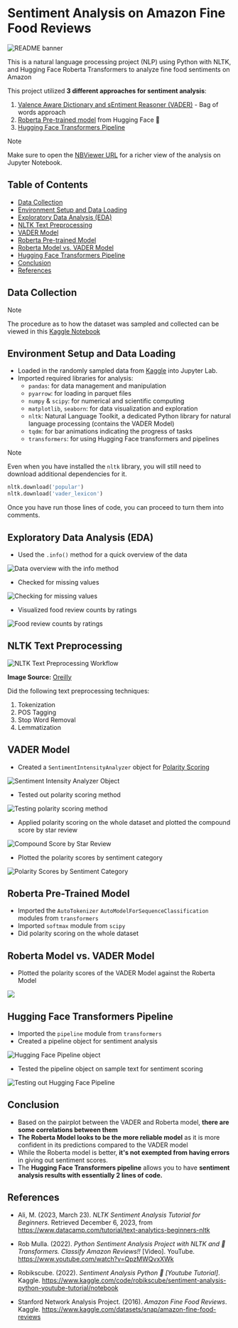 
# Sentiment Analysis on Amazon Fine Food Reviews

![README banner](./images/writing_for_food_on_amazon.jpg)

This is a natural language processing project (NLP) using Python with NLTK, and Hugging Face Roberta Transformers to analyze fine food sentiments on Amazon

This project utilized **3 different approaches for sentiment analysis**:

1. [Valence Aware Dictionary and sEntiment Reasoner (VADER)](#VADER-Model) - Bag of words approach
2. [Roberta Pre-trained model](#Roberta-Pre-trained-Model) from Hugging Face 🤗  
3. [Hugging Face Transformers Pipeline](#Hugging-Face-Transformers-Pipeline)

> [!Note]
> Make sure to open the [NBViewer URL](https://nbviewer.org/github/jpsam07/sentiment-analysis-on-amazon-fine-food-reviews/blob/e9130bfdc2d364b0f996130395b9496021866dfc/notebook.ipynb) for a richer view of the analysis on Jupyter Notebook.

## Table of Contents

- [Data Collection](#data-collection)
- [Environment Setup and Data Loading](#environment-setup-and-data-loading)
- [Exploratory Data Analysis (EDA)](#exploratory-data-analysis-eda)
- [NLTK Text Preprocessing](#nltk-text-preprocessing)
- [VADER Model](#vader-model)
- [Roberta Pre-trained Model](#roberta-pre-trained-model)
- [Roberta Model vs. VADER Model](#roberta-model-vs-vader-model)
- [Hugging Face Transformers Pipeline](#hugging-face-transformers-pipeline)
- [Conclusion](#conclusion)
- [References](#references)

## Data Collection

> [!NOTE]
> The procedure as to how the dataset was sampled and collected can be viewed in this [Kaggle Notebook](https://www.kaggle.com/code/joaquinsamson/preparing-data-for-sentiment-analysis)
## Environment Setup and Data Loading

- Loaded in the randomly sampled data from [Kaggle](https://www.kaggle.com/code/joaquinsamson/preparing-data-for-sentiment-analysis) into Jupyter Lab.
- Imported required libraries for analysis:
	- `pandas`: for data management and manipulation
	- `pyarrow`: for loading in parquet files
	- `numpy` & `scipy`: for numerical and scientific computing
	- `matplotlib`, `seaborn`: for data visualization and exploration
	- `nltk`: Natural Language Toolkit, a dedicated Python library for natural language processing (contains the VADER Model)
	- `tqdm`: for bar animations indicating the progress of tasks
	- `transformers`: for using Hugging Face transformers and pipelines

> [!NOTE] 
> Even when you have installed the `nltk` library, you will still need to download additional dependencies for it.

```python
nltk.download('popular') 
nltk.download('vader_lexicon')
```

Once you have run those lines of code, you can proceed to turn them into comments.

## Exploratory Data Analysis (EDA)

- Used the `.info()` method for a quick overview of the data

![Data overview with the info method](./images/data_overview_with_info_method.png)

- Checked for missing values

![Checking for missing values](./images/checking_for_missing_values.png)

- Visualized food review counts by ratings

![Food review counts by ratings](./images/food_review_counts_by_ratings.png)

## NLTK Text Preprocessing

![NLTK Text Preprocessing Workflow](./images/nltk_text_preprocessing_workflow.png)

**Image Source:** [Oreilly](https://www.oreilly.com/api/v2/epubs/9781492074076/files/assets/btap_0401.png)

Did the following text preprocessing techniques:

1. Tokenization
2. POS Tagging
3. Stop Word Removal
4. Lemmatization

## VADER Model

- Created a `SentimentIntensityAnalyzer` object for [Polarity Scoring](#polarity-scoring)

![Sentiment Intensity Analyzer Object](./images/sia_object.png)

- Tested out polarity scoring method

![Testing polarity scoring method](./images/testing_polarity_scoring_method.png)

- Applied polarity scoring on the whole dataset and plotted the compound score by star review

![Compound Score by Star Review](./images/vader_compound_score_by_star_review.png)

- Plotted the polarity scores by sentiment category

![Polarity Scores by Sentiment Category](./images/vader_polarity_scores_by_sentiment_category.png)

## Roberta Pre-Trained Model

- Imported the `AutoTokenizer`  `AutoModelForSequenceClassification` modules from `transformers`
- Imported `softmax` module from `scipy`
- Did polarity scoring on the whole dataset


## Roberta Model vs. VADER Model

- Plotted the polarity scores of the VADER Model against the Roberta Model

![](./images/vader_vs_roberta_model_pairplot.png)

## Hugging Face Transformers Pipeline

- Imported the `pipeline` module from `transformers`
- Created a pipeline object for sentiment analysis

![Hugging Face Pipeline object](./images/huggingface_pipeline_object.png)

- Tested the pipeline object on sample text for sentiment scoring

![Testing out Hugging Face Pipeline](./images/testing_out_huggingface_pipeline.png)

## Conclusion

- Based on the pairplot between the VADER and Roberta model, **there are some correlations between them**
- **The Roberta Model looks to be the more reliable model** as it is more confident in its predictions compared to the VADER model
- While the Roberta model is better, **it's not exempted from having errors** in giving out sentiment scores.
- The **Hugging Face Transformers pipeline** allows you to have **sentiment analysis results with essentially 2 lines of code.**

## References

- Ali, M. (2023, March 23). _NLTK Sentiment Analysis Tutorial for Beginners_. Retrieved December 6, 2023, from https://www.datacamp.com/tutorial/text-analytics-beginners-nltk

- Rob Mulla. (2022). _Python Sentiment Analysis Project with NLTK and 🤗 Transformers. Classify Amazon Reviews!!_ [Video]. YouTube. https://www.youtube.com/watch?v=QpzMWQvxXWk

- Robikscube. (2022). _Sentiment Analysis Python 🤗 [Youtube Tutorial]_. Kaggle. https://www.kaggle.com/code/robikscube/sentiment-analysis-python-youtube-tutorial/notebook

- Stanford Network Analysis Project. (2016). _Amazon Fine Food Reviews_. Kaggle. https://www.kaggle.com/datasets/snap/amazon-fine-food-reviews